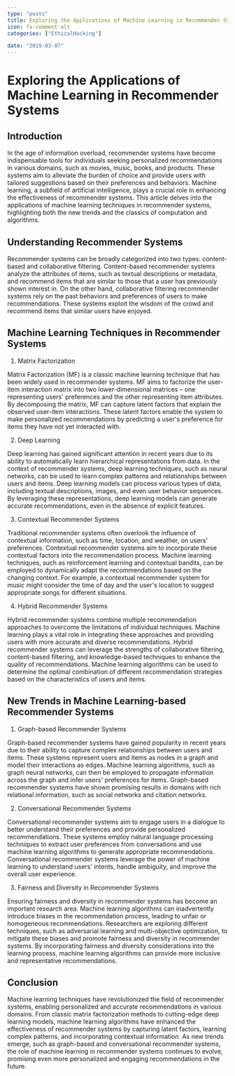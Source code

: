 ```yaml
---
type: "posts"
title: Exploring the Applications of Machine Learning in Recommender Systems
icon: fa-comment-alt
categories: ["EthicalHacking"]

date: "2019-03-07"
---
```




# Exploring the Applications of Machine Learning in Recommender Systems

## Introduction

In the age of information overload, recommender systems have become indispensable tools for individuals seeking personalized recommendations in various domains, such as movies, music, books, and products. These systems aim to alleviate the burden of choice and provide users with tailored suggestions based on their preferences and behaviors. Machine learning, a subfield of artificial intelligence, plays a crucial role in enhancing the effectiveness of recommender systems. This article delves into the applications of machine learning techniques in recommender systems, highlighting both the new trends and the classics of computation and algorithms.

## Understanding Recommender Systems

Recommender systems can be broadly categorized into two types: content-based and collaborative filtering. Content-based recommender systems analyze the attributes of items, such as textual descriptions or metadata, and recommend items that are similar to those that a user has previously shown interest in. On the other hand, collaborative filtering recommender systems rely on the past behaviors and preferences of users to make recommendations. These systems exploit the wisdom of the crowd and recommend items that similar users have enjoyed.

## Machine Learning Techniques in Recommender Systems

1. Matrix Factorization

Matrix Factorization (MF) is a classic machine learning technique that has been widely used in recommender systems. MF aims to factorize the user-item interaction matrix into two lower-dimensional matrices – one representing users' preferences and the other representing item attributes. By decomposing the matrix, MF can capture latent factors that explain the observed user-item interactions. These latent factors enable the system to make personalized recommendations by predicting a user's preference for items they have not yet interacted with.

2. Deep Learning

Deep learning has gained significant attention in recent years due to its ability to automatically learn hierarchical representations from data. In the context of recommender systems, deep learning techniques, such as neural networks, can be used to learn complex patterns and relationships between users and items. Deep learning models can process various types of data, including textual descriptions, images, and even user behavior sequences. By leveraging these representations, deep learning models can generate accurate recommendations, even in the absence of explicit features.

3. Contextual Recommender Systems

Traditional recommender systems often overlook the influence of contextual information, such as time, location, and weather, on users' preferences. Contextual recommender systems aim to incorporate these contextual factors into the recommendation process. Machine learning techniques, such as reinforcement learning and contextual bandits, can be employed to dynamically adapt the recommendations based on the changing context. For example, a contextual recommender system for music might consider the time of day and the user's location to suggest appropriate songs for different situations.

4. Hybrid Recommender Systems

Hybrid recommender systems combine multiple recommendation approaches to overcome the limitations of individual techniques. Machine learning plays a vital role in integrating these approaches and providing users with more accurate and diverse recommendations. Hybrid recommender systems can leverage the strengths of collaborative filtering, content-based filtering, and knowledge-based techniques to enhance the quality of recommendations. Machine learning algorithms can be used to determine the optimal combination of different recommendation strategies based on the characteristics of users and items.

## New Trends in Machine Learning-based Recommender Systems

1. Graph-based Recommender Systems

Graph-based recommender systems have gained popularity in recent years due to their ability to capture complex relationships between users and items. These systems represent users and items as nodes in a graph and model their interactions as edges. Machine learning algorithms, such as graph neural networks, can then be employed to propagate information across the graph and infer users' preferences for items. Graph-based recommender systems have shown promising results in domains with rich relational information, such as social networks and citation networks.

2. Conversational Recommender Systems

Conversational recommender systems aim to engage users in a dialogue to better understand their preferences and provide personalized recommendations. These systems employ natural language processing techniques to extract user preferences from conversations and use machine learning algorithms to generate appropriate recommendations. Conversational recommender systems leverage the power of machine learning to understand users' intents, handle ambiguity, and improve the overall user experience.

3. Fairness and Diversity in Recommender Systems

Ensuring fairness and diversity in recommender systems has become an important research area. Machine learning algorithms can inadvertently introduce biases in the recommendation process, leading to unfair or homogeneous recommendations. Researchers are exploring different techniques, such as adversarial learning and multi-objective optimization, to mitigate these biases and promote fairness and diversity in recommender systems. By incorporating fairness and diversity considerations into the learning process, machine learning algorithms can provide more inclusive and representative recommendations.

## Conclusion

Machine learning techniques have revolutionized the field of recommender systems, enabling personalized and accurate recommendations in various domains. From classic matrix factorization methods to cutting-edge deep learning models, machine learning algorithms have enhanced the effectiveness of recommender systems by capturing latent factors, learning complex patterns, and incorporating contextual information. As new trends emerge, such as graph-based and conversational recommender systems, the role of machine learning in recommender systems continues to evolve, promising even more personalized and engaging recommendations in the future.